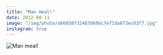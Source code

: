 ```yaml
---
title: "Man meal!"
date: 2012-08-11
image: "/img/photo/a66058f32467b69bc7e71da873ec03f7.jpg"
instagram: true
---
```


![Man meal!](/img/photo/a66058f32467b69bc7e71da873ec03f7.jpg)
